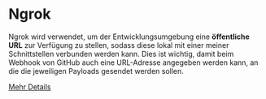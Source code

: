 # Ngrok

Ngrok wird verwendet, um der Entwicklungsumgebung eine **öffentliche URL** zur Verfügung zu stellen, sodass diese lokal mit einer meiner Schnittstellen verbunden werden kann. Dies ist wichtig, damit beim Webhook von GitHub auch eine URL-Adresse angegeben werden kann, an die die jeweiligen Payloads gesendet werden sollen.

[Mehr Details](../details/gitHub.md)
